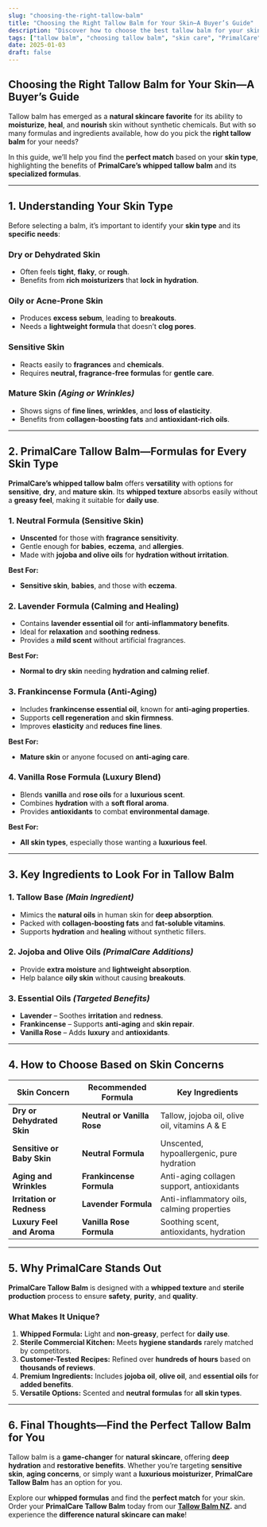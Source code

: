 ```yaml
---
slug: "choosing-the-right-tallow-balm"
title: "Choosing the Right Tallow Balm for Your Skin—A Buyer’s Guide"
description: "Discover how to choose the best tallow balm for your skin type, from sensitive to dry or mature skin. Learn about PrimalCare’s whipped tallow balm options."
tags: ["tallow balm", "choosing tallow balm", "skin care", "PrimalCare"]
date: 2025-01-03
draft: false
---
```


## Choosing the Right Tallow Balm for Your Skin—A Buyer’s Guide  
Tallow balm has emerged as a **natural skincare favorite** for its ability to **moisturize**, **heal**, and **nourish** skin without synthetic chemicals. But with so many formulas and ingredients available, how do you pick the **right tallow balm** for your needs?  

In this guide, we’ll help you find the **perfect match** based on your **skin type**, highlighting the benefits of **PrimalCare’s whipped tallow balm** and its **specialized formulas**.  

---

## **1. Understanding Your Skin Type**  
Before selecting a balm, it’s important to identify your **skin type** and its **specific needs**:  

### **Dry or Dehydrated Skin**  
- Often feels **tight**, **flaky**, or **rough**.  
- Benefits from **rich moisturizers** that **lock in hydration**.  

### **Oily or Acne-Prone Skin**  
- Produces **excess sebum**, leading to **breakouts**.  
- Needs a **lightweight formula** that doesn’t **clog pores**.  

### **Sensitive Skin**  
- Reacts easily to **fragrances** and **chemicals**.  
- Requires **neutral, fragrance-free formulas** for **gentle care**.  

### **Mature Skin** *(Aging or Wrinkles)*  
- Shows signs of **fine lines**, **wrinkles**, and **loss of elasticity**.  
- Benefits from **collagen-boosting fats** and **antioxidant-rich oils**.  

---

## **2. PrimalCare Tallow Balm—Formulas for Every Skin Type**  
**PrimalCare’s whipped tallow balm** offers **versatility** with options for **sensitive**, **dry**, and **mature skin**. Its **whipped texture** absorbs easily without a **greasy feel**, making it suitable for **daily use**.  

### **1. Neutral Formula (Sensitive Skin)**  
- **Unscented** for those with **fragrance sensitivity**.  
- Gentle enough for **babies**, **eczema**, and **allergies**.  
- Made with **jojoba and olive oils** for **hydration without irritation**.  

**Best For:**  
- **Sensitive skin**, **babies**, and those with **eczema**.  

### **2. Lavender Formula (Calming and Healing)**  
- Contains **lavender essential oil** for **anti-inflammatory benefits**.  
- Ideal for **relaxation** and **soothing redness**.  
- Provides a **mild scent** without artificial fragrances.  

**Best For:**  
- **Normal to dry skin** needing **hydration and calming relief**.  

### **3. Frankincense Formula (Anti-Aging)**  
- Includes **frankincense essential oil**, known for **anti-aging properties**.  
- Supports **cell regeneration** and **skin firmness**.  
- Improves **elasticity** and **reduces fine lines**.  

**Best For:**  
- **Mature skin** or anyone focused on **anti-aging care**.  

### **4. Vanilla Rose Formula (Luxury Blend)**  
- Blends **vanilla** and **rose oils** for a **luxurious scent**.  
- Combines **hydration** with a **soft floral aroma**.  
- Provides **antioxidants** to combat **environmental damage**.  

**Best For:**  
- **All skin types**, especially those wanting a **luxurious feel**.  

---

## **3. Key Ingredients to Look For in Tallow Balm**  
### **1. Tallow Base** *(Main Ingredient)*  
- Mimics the **natural oils** in human skin for **deep absorption**.  
- Packed with **collagen-boosting fats** and **fat-soluble vitamins**.  
- Supports **hydration** and **healing** without synthetic fillers.  

### **2. Jojoba and Olive Oils** *(PrimalCare Additions)*  
- Provide **extra moisture** and **lightweight absorption**.  
- Help balance **oily skin** without causing **breakouts**.  

### **3. Essential Oils** *(Targeted Benefits)*  
- **Lavender** – Soothes **irritation** and **redness**.  
- **Frankincense** – Supports **anti-aging** and **skin repair**.  
- **Vanilla Rose** – Adds **luxury** and **antioxidants**.  

---

## **4. How to Choose Based on Skin Concerns**  

| **Skin Concern**               | **Recommended Formula**           | **Key Ingredients**                             |
|-------------------------------|-----------------------------------|------------------------------------------------|
| **Dry or Dehydrated Skin**     | **Neutral or Vanilla Rose**       | Tallow, jojoba oil, olive oil, vitamins A & E  |
| **Sensitive or Baby Skin**     | **Neutral Formula**               | Unscented, hypoallergenic, pure hydration      |
| **Aging and Wrinkles**         | **Frankincense Formula**          | Anti-aging collagen support, antioxidants      |
| **Irritation or Redness**      | **Lavender Formula**              | Anti-inflammatory oils, calming properties     |
| **Luxury Feel and Aroma**      | **Vanilla Rose Formula**          | Soothing scent, antioxidants, hydration        |

---

## **5. Why PrimalCare Stands Out**  
**PrimalCare Tallow Balm** is designed with a **whipped texture** and **sterile production** process to ensure **safety**, **purity**, and **quality**.  

### **What Makes It Unique?**  
1. **Whipped Formula:** Light and **non-greasy**, perfect for **daily use**.  
2. **Sterile Commercial Kitchen:** Meets **hygiene standards** rarely matched by competitors.  
3. **Customer-Tested Recipes:** Refined over **hundreds of hours** based on **thousands of reviews**.  
4. **Premium Ingredients:** Includes **jojoba oil**, **olive oil**, and **essential oils** for **added benefits**.  
5. **Versatile Options:** Scented and **neutral formulas** for **all skin types**.  

---

## **6. Final Thoughts—Find the Perfect Tallow Balm for You**  
Tallow balm is a **game-changer** for **natural skincare**, offering **deep hydration** and **restorative benefits**. Whether you’re targeting **sensitive skin**, **aging concerns**, or simply want a **luxurious moisturizer**, **PrimalCare Tallow Balm** has an option for you.  

Explore our **whipped formulas** and find the **perfect match** for your skin. Order your **PrimalCare Tallow Balm** today from our **[Tallow Balm NZ](https://primalpantry.co.nz/shop/products/tallow-skin/).** and experience the **difference natural skincare can make**!  
